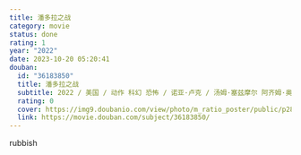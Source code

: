 ```yaml
---
title: 潘多拉之战
category: movie
status: done
rating: 1
year: "2022"
date: 2023-10-20 05:20:41
douban:
  id: "36183850"
  title: 潘多拉之战
  subtitle: 2022 / 美国 / 动作 科幻 恐怖 / 诺亚·卢克 / 汤姆·塞兹摩尔 阿齐姆·奥德
  rating: 0
  cover: https://img9.doubanio.com/view/photo/m_ratio_poster/public/p2885052084.jpg
  link: https://movie.douban.com/subject/36183850/
---
```


rubbish